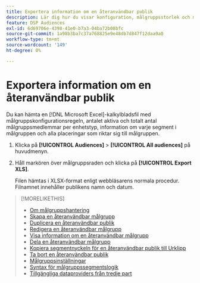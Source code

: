 ```yaml
---
title: Exportera information om en återanvändbar publik
description: Lär dig hur du visar konfiguration, målgruppsstorlek och målgruppsplaceringar för en återanvändbar målgrupp.
feature: DSP Audiences
exl-id: 6d69706e-4398-41e0-b7a3-04ba72b08bfc
source-git-commit: 1a98b3ba7c37a768825e9e48db7d847f12daa9a0
workflow-type: tm+mt
source-wordcount: '149'
ht-degree: 0%

---
```


# Exportera information om en återanvändbar publik

Du kan hämta en [!DNL Microsoft Excel]-kalkylbladsfil med målgruppskonfigurationsregeln, antalet aktiva och totalt antal målgruppsmedlemmar per enhetstyp, information om varje segment i målgruppen och alla placeringar som riktar sig till målgruppen.

1. Klicka på **[!UICONTROL Audiences]** > **[!UICONTROL All audiences]** på huvudmenyn.

1. Håll markören över målgruppsraden och klicka på **[!UICONTROL Export XLS]**.

   Filen hämtas i XLSX-format enligt webbläsarens normala procedur. Filnamnet innehåller publikens namn och datum.

>[!MORELIKETHIS]
>
>* [Om målgruppshantering](audience-about.md)
>* [Skapa en återanvändbar målgrupp](reusable-audience-create.md)
>* [Duplicera en återanvändbar publik](reusable-audience-duplicate.md)
>* [Redigera en återanvändbar målgrupp](reusable-audience-edit.md)
>* [Visa information om en återanvändbar målgrupp](reusable-audience-view-details.md)
>* [Dela en återanvändbar målgrupp](reusable-audience-share.md)
>* [Kopiera segmentnyckeln för en återanvändbar publik till Urklipp](reusable-audience-clipboard.md)
>* [Ta bort en återanvändbar publik](reusable-audience-delete.md)
>* [Målgruppsinställningar](audience-settings.md)
>* [Syntax för målgruppssegmentslogik](audience-segment-logic-syntax.md)
>* [Tillgängliga dataproviders från tredje part](third-party-data-providers.md)
